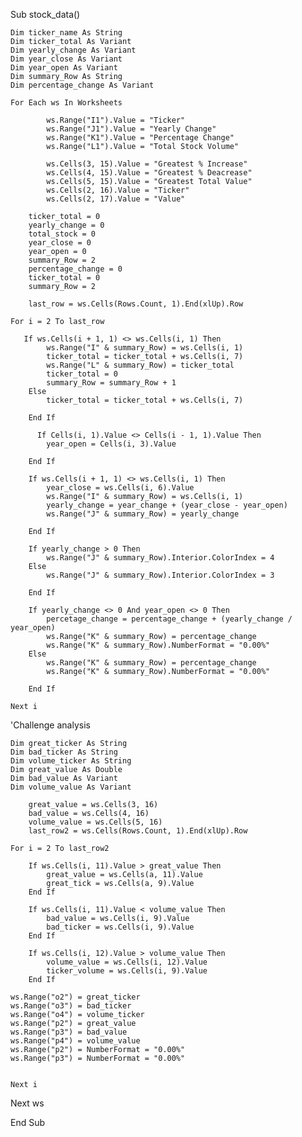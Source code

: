 Sub stock_data()


    Dim ticker_name As String
    Dim ticker_total As Variant
    Dim yearly_change As Variant
    Dim year_close As Variant
    Dim year_open As Variant
    Dim summary_Row As String
    Dim percentage_change As Variant
        
    For Each ws In Worksheets

            ws.Range("I1").Value = "Ticker"
            ws.Range("J1").Value = "Yearly Change"
            ws.Range("K1").Value = "Percentage Change"
            ws.Range("L1").Value = "Total Stock Volume"
          
            ws.Cells(3, 15).Value = "Greatest % Increase"
            ws.Cells(4, 15).Value = "Greatest % Deacrease"
            ws.Cells(5, 15).Value = "Greatest Total Value"
            ws.Cells(2, 16).Value = "Ticker"
            ws.Cells(2, 17).Value = "Value"
            
        ticker_total = 0
        yearly_change = 0
        total_stock = 0
        year_close = 0
        year_open = 0
        summary_Row = 2
        percentage_change = 0
        ticker_total = 0
        summary_Row = 2
    
        last_row = ws.Cells(Rows.Count, 1).End(xlUp).Row
        
    For i = 2 To last_row

       If ws.Cells(i + 1, 1) <> ws.Cells(i, 1) Then
            ws.Range("I" & summary_Row) = ws.Cells(i, 1)
            ticker_total = ticker_total + ws.Cells(i, 7)
            ws.Range("L" & summary_Row) = ticker_total
            ticker_total = 0
            summary_Row = summary_Row + 1
        Else
            ticker_total = ticker_total + ws.Cells(i, 7)
            
        End If
        
          If Cells(i, 1).Value <> Cells(i - 1, 1).Value Then
            year_open = Cells(i, 3).Value
            
        End If
        
        If ws.Cells(i + 1, 1) <> ws.Cells(i, 1) Then
            year_close = ws.Cells(i, 6).Value
            ws.Range("I" & summary_Row) = ws.Cells(i, 1)
            yearly_change = year_change + (year_close - year_open)
            ws.Range("J" & summary_Row) = yearly_change
            
        End If
        
        If yearly_change > 0 Then
            ws.Range("J" & summary_Row).Interior.ColorIndex = 4
        Else
            ws.Range("J" & summary_Row).Interior.ColorIndex = 3
        
        End If
        
        If yearly_change <> 0 And year_open <> 0 Then
            percetage_change = percentage_change + (yearly_change / year_open)
            ws.Range("K" & summary_Row) = percentage_change
            ws.Range("K" & summary_Row).NumberFormat = "0.00%"
        Else
            ws.Range("K" & summary_Row) = percentage_change
            ws.Range("K" & summary_Row).NumberFormat = "0.00%"
        
        End If
        
    Next i



'Challenge analysis


    Dim great_ticker As String
    Dim bad_ticker As String
    Dim volume_ticker As String
    Dim great_value As Double
    Dim bad_value As Variant
    Dim volume_value As Variant
    
        great_value = ws.Cells(3, 16)
        bad_value = ws.Cells(4, 16)
        volume_value = ws.Cells(5, 16)
        last_row2 = ws.Cells(Rows.Count, 1).End(xlUp).Row
        
    For i = 2 To last_row2
    
        If ws.Cells(i, 11).Value > great_value Then
            great_value = ws.Cells(a, 11).Value
            great_tick = ws.Cells(a, 9).Value
        End If
        
        If ws.Cells(i, 11).Value < volume_value Then
            bad_value = ws.Cells(i, 9).Value
            bad_ticker = ws.Cells(i, 9).Value
        End If
        
        If ws.Cells(i, 12).Value > volume_value Then
            volume_value = ws.Cells(i, 12).Value
            ticker_volume = ws.Cells(i, 9).Value
        End If
        
    ws.Range("o2") = great_ticker
    ws.Range("o3") = bad_ticker
    ws.Range("o4") = volume_ticker
    ws.Range("p2") = great_value
    ws.Range("p3") = bad_value
    ws.Range("p4") = volume_value
    ws.Range("p2") = NumberFormat = "0.00%"
    ws.Range("p3") = NumberFormat = "0.00%"
    
  
    Next i

Next ws

End Sub
